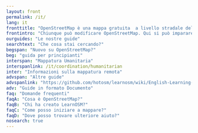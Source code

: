 ```yaml
---
layout: front
permalink: /it/
lang: it
fronttitle: "OpenStreetMap è una mappa gratuita  a livello stradale del mondo, creata da una comunità sempre crescente di mappatori."
frontintro: "Chiunque può modificare OpenStreetMap. Qui si può imparare come LearnOSM vi fornisce guide passo-dopo-passo facili da capire per iniziare a contribuire ad OpenStreetMap e per utilizzare OpenStreetMap ed i suoi dati. Se siete interessati ad organizzare un workshop su OpenStreetMap, date una occhiata alle risorse per istruttori di LearnOSM."
ourguides: "Le nostre guide"
searchtext: "Che cosa stai cercando?"
begspan: "Nuovo su OpenStreetMap?"
beg: "guida per principianti"
interspan: "Mappatura Umanitaria"
interspanlink: /it/coordination/humanitarian
inter: "Informazioni sulla mappatura remota"
advspan: "Altre guide"
advspanlink: "https://github.com/hotosm/learnosm/wiki/English-Learning-Guides"
adv: "Guide in formato Documento"
faq: "Domande frequenti"
faqA: "Cosa è OpenStreetMap?"
faqB: "Chi ha creato LearnOSM?"
faqC: "Come posso iniziare a mappare?"
faqD: "Dove posso trovare ulteriore aiuto?"
nosearch: true
---
```

